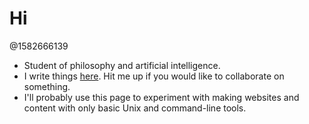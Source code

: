 # Hi

@1582666139

- Student of philosophy and artificial intelligence.
- I write things [here](https://www.edwinwenink.xyz). Hit me up if you would like to collaborate on something.
- I'll probably use this page to experiment with making websites and content with only basic Unix and command-line tools. 
